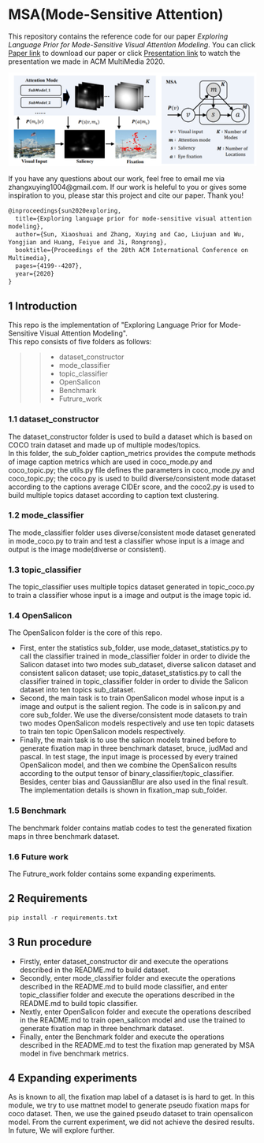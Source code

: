 # MSA(Mode-Sensitive Attention)
This repository contains the reference code for our paper _Exploring Language Prior for Mode-Sensitive Visual Attention Modeling_. You can click [Paper link](https://drive.google.com/file/u/0/d/1bzKWpMIF4FxxJzKxTIqhBrpCgpIP-lhb/view) to download our paper or click [Presentation link](https://dl.acm.org/doi/abs/10.1145/3394171.3414008) to watch the presentation we made in ACM MultiMedia 2020.   
<p align="center">
  <img src="files/MSA.png" alt="Mode-Sensitive Attention" width="700"/>
</p>
If you have any questions about our work, feel free to email me via zhangxuying1004@gmail.com.  
If our work is heleful to you or gives some inspiration to you, please star this project and cite our paper. Thank you!  

```
@inproceedings{sun2020exploring,
  title={Exploring language prior for mode-sensitive visual attention modeling},
  author={Sun, Xiaoshuai and Zhang, Xuying and Cao, Liujuan and Wu, Yongjian and Huang, Feiyue and Ji, Rongrong},
  booktitle={Proceedings of the 28th ACM International Conference on Multimedia},
  pages={4199--4207},
  year={2020}
}
```
## 1 Introduction

This repo is the implementation of "Exploring Language Prior for Mode-Sensitive Visual Attention Modeling".  
This repo consists of five folders as follows:  

>> - dataset_constructor
>> - mode_classifier
>> - topic_classifier
>> - OpenSalicon
>> - Benchmark
>> - Futrure_work

### 1.1 dataset_constructor

The dataset_constructor folder is used to build a dataset which is based on COCO train dataset and made up of multiple modes/topics.  
In this folder, the sub_folder caption_metrics provides the compute methods of image caption metrics which are used in coco_mode.py and coco_topic.py; the utils.py file defines the parameters in coco_mode.py and coco_topic.py; the coco.py is used to build diverse/consistent mode dataset according to the captions average CIDEr score, and the coco2.py is used to build multiple topics dataset according to caption text clustering.  

### 1.2 mode_classifier

The mode_classifier folder uses diverse/consistent mode dataset generated in mode_coco.py to train and test a classifier whose input is a image and output is the image mode(diverse or consistent).  

### 1.3 topic_classifier

The topic_classifier uses multiple topics dataset generated in topic_coco.py to train a classifier whose input is a image and output is the image topic id.  

### 1.4 OpenSalicon

The OpenSalicon folder is the core of this repo.  

- First, enter the statistics sub_folder, use mode_dataset_statistics.py to call the classifier trained in mode_classifier folder in order to divide the Salicon dataset into two modes sub_dataset, diverse salicon dataset and consistent salicon dataset; use topic_dataset_statistics.py to call the classifier trained in topic_classifier folder in order to divide the Salicon dataset into ten topics sub_dataset.  
- Second, the main task is to train OpenSalicon model whose input is a image and output is the salient region. The code is in salicon.py and core sub_folder. We use the diverse/consistent mode datasets to train two modes OpenSalicon models respectively and use ten topic datasets to train ten topic OpenSalicon models respectively.  
- Finally, the main task is to use the salicon models trained before to generate fixation map in three benchmark dataset, bruce, judMad and pascal. In test stage, the input image is processed by every trained OpenSalicon model, and then we combine the OpenSalicon results according to the output tensor of binary_classifier/topic_classifier. Besides, center bias and GaussianBlur are also used in the final result. The implementation details is shown in fixation_map sub_folder.  

### 1.5 Benchmark

The benchmark folder contains matlab codes to test the generated fixation maps in three benchmark dataset.  

### 1.6 Future work

The Futrure_work folder contains some expanding experiments.  

## 2 Requirements

```python
pip install -r requirements.txt
```

## 3 Run procedure

- Firstly, enter dataset_constructor dir and execute the operations described in the README.md to build dataset.  
- Secondly, enter mode_classifier folder and execute the operations described in the README.md to build mode classifier, and enter topic_classifier folder and execute the operations described in the README.md to build topic classifier.  
- Nextly, enter OpenSalicon folder and execute the operations described in the README.md to train open_salicon model and use the trained to generate fixation map in three benchmark dataset.  
- Finally, enter the Benchmark folder and execute the operations described in the README.md to test the fixation map generated by MSA model in five benchmark metrics.  

## 4 Expanding experiments

As is known to all, the fixation map label of a dataset is is hard to get. In this module, we try to use mattnet model to generate pseudo fixation maps for coco dataset. Then, we use the gained pseudo dataset to train opensalicon model. From the current experiment, we did not achieve the desired results. In future, We will explore further.
